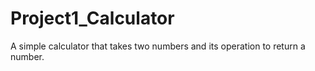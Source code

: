 # Project1_Calculator

A simple calculator that takes two numbers and its operation to return a number.
